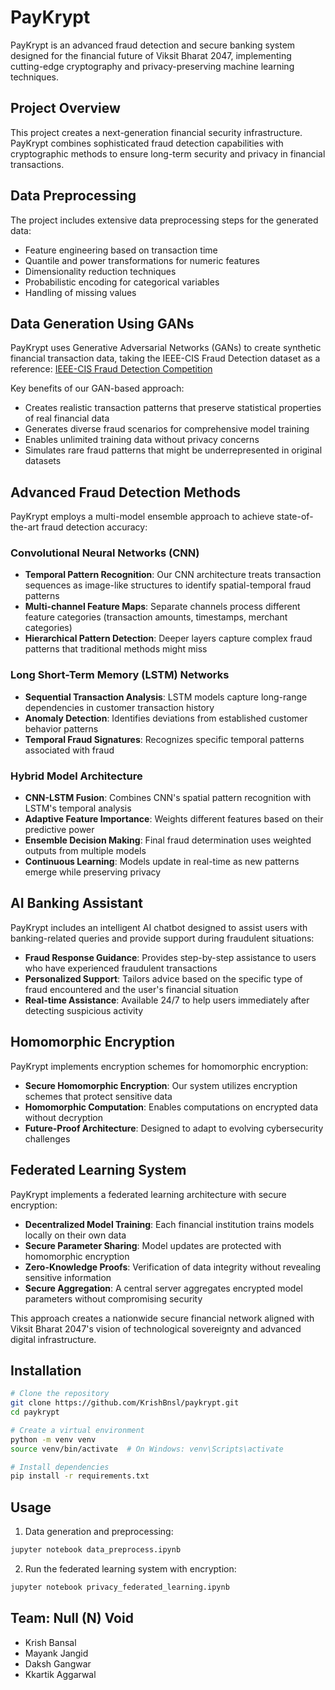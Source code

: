# PayKrypt

PayKrypt is an advanced fraud detection and secure banking system designed for the financial future of Viksit Bharat 2047, implementing cutting-edge cryptography and privacy-preserving machine learning techniques.

## Project Overview

This project creates a next-generation financial security infrastructure. PayKrypt combines sophisticated fraud detection capabilities with cryptographic methods to ensure long-term security and privacy in financial transactions.

## Data Preprocessing

The project includes extensive data preprocessing steps for the generated data:
- Feature engineering based on transaction time
- Quantile and power transformations for numeric features
- Dimensionality reduction techniques
- Probabilistic encoding for categorical variables
- Handling of missing values

## Data Generation Using GANs

PayKrypt uses Generative Adversarial Networks (GANs) to create synthetic financial transaction data, taking the IEEE-CIS Fraud Detection dataset as a reference:
[IEEE-CIS Fraud Detection Competition](https://www.kaggle.com/competitions/ieee-fraud-detection/data)

Key benefits of our GAN-based approach:
- Creates realistic transaction patterns that preserve statistical properties of real financial data
- Generates diverse fraud scenarios for comprehensive model training
- Enables unlimited training data without privacy concerns
- Simulates rare fraud patterns that might be underrepresented in original datasets

## Advanced Fraud Detection Methods

PayKrypt employs a multi-model ensemble approach to achieve state-of-the-art fraud detection accuracy:

### Convolutional Neural Networks (CNN)
- **Temporal Pattern Recognition**: Our CNN architecture treats transaction sequences as image-like structures to identify spatial-temporal fraud patterns
- **Multi-channel Feature Maps**: Separate channels process different feature categories (transaction amounts, timestamps, merchant categories)
- **Hierarchical Pattern Detection**: Deeper layers capture complex fraud patterns that traditional methods might miss

### Long Short-Term Memory (LSTM) Networks
- **Sequential Transaction Analysis**: LSTM models capture long-range dependencies in customer transaction history
- **Anomaly Detection**: Identifies deviations from established customer behavior patterns
- **Temporal Fraud Signatures**: Recognizes specific temporal patterns associated with fraud

### Hybrid Model Architecture
- **CNN-LSTM Fusion**: Combines CNN's spatial pattern recognition with LSTM's temporal analysis
- **Adaptive Feature Importance**: Weights different features based on their predictive power
- **Ensemble Decision Making**: Final fraud determination uses weighted outputs from multiple models
- **Continuous Learning**: Models update in real-time as new patterns emerge while preserving privacy

## AI Banking Assistant

PayKrypt includes an intelligent AI chatbot designed to assist users with banking-related queries and provide support during fraudulent situations:

- **Fraud Response Guidance**: Provides step-by-step assistance to users who have experienced fraudulent transactions
- **Personalized Support**: Tailors advice based on the specific type of fraud encountered and the user's financial situation
- **Real-time Assistance**: Available 24/7 to help users immediately after detecting suspicious activity

## Homomorphic Encryption

PayKrypt implements encryption schemes for homomorphic encryption:

- **Secure Homomorphic Encryption**: Our system utilizes encryption schemes that protect sensitive data
- **Homomorphic Computation**: Enables computations on encrypted data without decryption
- **Future-Proof Architecture**: Designed to adapt to evolving cybersecurity challenges

## Federated Learning System

PayKrypt implements a federated learning architecture with secure encryption:

- **Decentralized Model Training**: Each financial institution trains models locally on their own data
- **Secure Parameter Sharing**: Model updates are protected with homomorphic encryption
- **Zero-Knowledge Proofs**: Verification of data integrity without revealing sensitive information
- **Secure Aggregation**: A central server aggregates encrypted model parameters without compromising security

This approach creates a nationwide secure financial network aligned with Viksit Bharat 2047's vision of technological sovereignty and advanced digital infrastructure.

## Installation

```bash
# Clone the repository
git clone https://github.com/KrishBnsl/paykrypt.git
cd paykrypt

# Create a virtual environment
python -m venv venv
source venv/bin/activate  # On Windows: venv\Scripts\activate

# Install dependencies
pip install -r requirements.txt
```

## Usage

1. Data generation and preprocessing:
```bash
jupyter notebook data_preprocess.ipynb
```

2. Run the federated learning system with encryption:
```bash
jupyter notebook privacy_federated_learning.ipynb
```

## Team: Null (N) Void

- Krish Bansal
- Mayank Jangid
- Daksh Gangwar
- Kkartik Aggarwal
